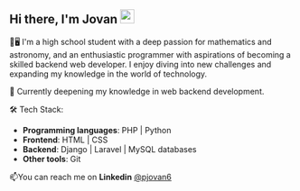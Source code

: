 ## Hi there, I'm Jovan <img src="https://media.tenor.com/nebZyl8oN7IAAAAi/wave-hello.gif" style="width: 25px;">

🔭🖥️ I'm a high school student with a deep passion for mathematics and astronomy, and an enthusiastic programmer with aspirations of becoming a skilled backend web developer. I enjoy diving into new challenges and expanding my knowledge in the world of technology. 

🌱 Currently deepening my knowledge in web backend development.

🛠️ Tech Stack:
- **Programming languages**: PHP | Python
- **Frontend**: HTML | CSS 
- **Backend**: Django | Laravel | MySQL databases
- **Other tools**: Git

📫You can reach me on **Linkedin** [@pjovan6](https://www.linkedin.com/in/pjovan6)

